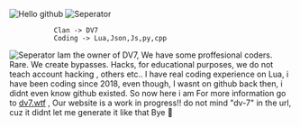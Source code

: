  ![Hello github](https://camo.githubusercontent.com/0ab3ccd947eb4db17d1c8ea89c6ba3e7042b1d7dc5e7bb893339937670c6ab8f/68747470733a2f2f692e696d6775722e636f6d2f4136625747466c2e676966)
    ![Seperator](https://user-images.githubusercontent.com/73097560/115834477-dbab4500-a447-11eb-908a-139a6edaec5c.gif)

               Clan -> DV7
               Coding -> Lua,Json,Js,py,cpp
  ![Seperator](https://user-images.githubusercontent.com/73097560/115834477-dbab4500-a447-11eb-908a-139a6edaec5c.gif)
   Iam the owner of DV7, We have some proffesional coders. Rare. We create bypasses. Hacks, for educational purposes, we do not teach account hacking , others etc..
    I have real coding experience on Lua, i have been coding since 2018, even though, I wasnt on github back then, i didnt even know github existed. So now here i am
   For more information go to [dv7.wtf](https://dv-7.w3spaces.com/) , Our website is a work in progress!! do not mind "dv-7" in the url, cuz it didnt let me generate it like that
  Bye :wave:
